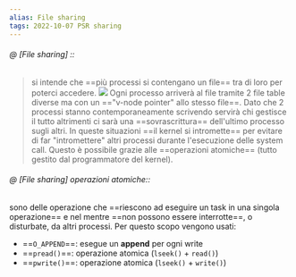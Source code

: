 ```yaml
---
alias: File sharing
tags: 2022-10-07 PSR sharing
---
```


###### @ [File sharing] ::
> si intende che ==più processi si contengano un file== tra di loro per poterci accedere.
> ![](Uni/PSR/img/2proc.jpeg)
> Ogni processo arriverà al file tramite 2 file table diverse ma con un =="v-node pointer" allo stesso file==. Dato che 2 processi stanno contemporaneamente scrivendo servirà chi gestisce il tutto altrimenti ci sarà una ==sovrascrittura== dell'ultimo processo sugli altri.
> In queste situazioni ==il kernel si intromette== per evitare di far "intromettere" altri processi durante l'esecuzione delle system call. Questo è possibile grazie alle ==operazioni atomiche== (tutto gestito dal programmatore del kernel).
<!--ID: 1672045815390-->


###### @ [File sharing] operazioni atomiche::
sono delle operazione che ==riescono ad eseguire un task in una singola operazione== e nel mentre ==non possono essere interrotte==, o disturbate, da altri processi. Per questo scopo vengono usati:
- ==`O_APPEND`==: esegue un **append** per ogni write
- ==`pread()`==: operazione atomica (`lseek()` + `read()`)
- ==`pwrite()`==: operazione atomica (`lseek()` + `write()`)
<!--ID: 1672047940952-->
